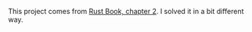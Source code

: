This project comes from [Rust Book, chapter 2](https://doc.rust-lang.org/stable/book/ch02-00-guessing-game-tutorial.html). I solved it in a bit different way.
